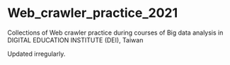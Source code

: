 # Web_crawler_practice_2021
Collections of Web crawler practice during courses of Big data analysis in DIGITAL EDUCATION INSTITUTE (DEI), Taiwan

Updated irregularly.
